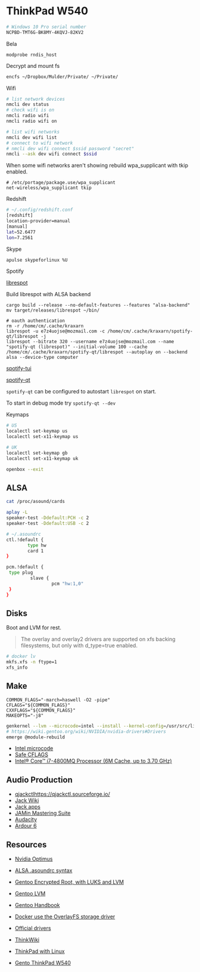# ThinkPad W540

```sh
# Windows 10 Pro serial number
NCPBD-TMT6G-BK8MY-4KQVJ-82KV2
```

Bela 

```
modprobe rndis_host
```

Decrypt and mount fs

```sh
encfs ~/Dropbox/Mulder/Private/ ~/Private/
```

Wifi

```sh
# list network devices
nmcli dev status
# check wifi is on
nmcli radio wifi
nmcli radio wifi on

# list wifi networks
nmcli dev wifi list
# connect to wifi network
# nmcli dev wifi connect $ssid password "secret"
nmcli --ask dev wifi connect $ssid
```

When some wifi networks aren't showing rebuild wpa_supplicant with tkip enabled.

```
# /etc/portage/package.use/wpa_supplicant
net-wireless/wpa_supplicant tkip
```

Redshift

```sh
# ~/.config/redshift.conf
[redshift]
location-provider=manual
[manual]
lat=52.6477
lon=7.2561
```

Skype

```sh
apulse skypeforlinux %U
```

Spotify

[librespot](https://github.com/librespot-org)

Build librespot with ALSA backend

```
cargo build --release --no-default-features --features "alsa-backend"
mv target/releases/librespot ~/bin/

# oauth authentication
rm -r /home/cm/.cache/kraxarn
librespot -u e7z4uojse@mozmail.com -c /home/cm/.cache/kraxarn/spotify-qt/librespot -j
librespot --bitrate 320 --username e7z4uojse@mozmail.com --name "spotify-qt (librespot)" --initial-volume 100 --cache /home/cm/.cache/kraxarn/spotify-qt/librespot --autoplay on --backend alsa --device-type computer
```

[spotify-tui](https://github.com/Rigellute/spotify-tui)

[spotify-qt](https://github.com/kraxarn/spotify-qt)

`spotify-qt` can be configured to autostart `librespot` on start.

To start in debug mode try `spotify-qt --dev`

Keymaps

```sh
# US
localectl set-keymap us
localectl set-x11-keymap us

# UK
localectl set-keymap gb
localectl set-x11-keymap uk

openbox --exit
```

## ALSA

```sh
cat /proc/asound/cards
```

```sh
aplay -L
speaker-test -Ddefault:PCH -c 2
speaker-test -Ddefault:USB -c 2
```

```sh
# ~/.asoundrc
ctl.!default {
        type hw
        card 1
}

pcm.!default { 
 type plug 
         slave { 
                 pcm "hw:1,0" 
 } 
}

```

## Disks

Boot and LVM for rest.

> The overlay and overlay2 drivers are supported on xfs backing filesystems, but only with d_type=true enabled.

```sh
# docker lv
mkfs.xfs -n ftype=1
xfs_info
```

## Make

```
COMMON_FLAGS="-march=haswell -O2 -pipe"
CFLAGS="${COMMON_FLAGS}"
CXXFLAGS="${COMMON_FLAGS}"
MAKEOPTS="-j8"
```

```sh
genkernel --lvm --microcode=intel --install --kernel-config=/usr/src/linux/.config initramfs
# https://wiki.gentoo.org/wiki/NVIDIA/nvidia-drivers#Drivers
emerge @module-rebuild
```

- [Intel microcode](https://wiki.gentoo.org/wiki/Intel_microcode)
- [Safe CFLAGS](https://wiki.gentoo.org/wiki/Safe_CFLAGS#Haswell)
- [Intel® Core™ i7-4800MQ Processor (6M Cache, up to 3.70 GHz)](https://www.intel.com/content/www/us/en/products/sku/75128/intel-core-i74800mq-processor-6m-cache-up-to-3-70-ghz/specifications.html?wapkw=Intel%28R%29%20Core%28TM%29%20i7-4800MQ)

## Audio Production

- [qjackctl]()https://qjackctl.sourceforge.io/
- [Jack Wiki](https://github.com/jackaudio/jackaudio.github.com/wiki)
- [Jack apps](https://jackaudio.org/applications/)
- [JAMin Mastering Suite](http://jamin.sourceforge.net/en/about.html)
- [Audacity](https://manual.audacityteam.org/)
- [Ardour 6](https://ardour.org/)

## Resources

- [Nvidia Optimus](http://us.download.nvidia.com/XFree86/Linux-x86_64/331.79/README/optimus.html)
- [ALSA .asoundrc syntax](https://www.alsa-project.org/alsa-doc/alsa-lib/conf.html)
- [Gentoo Encrypted Root, with LUKS and LVM](https://linux.arantius.com/gentoo-encrypted-root-with-luks-and-lvm)
- [Gentoo LVM](https://wiki.gentoo.org/wiki/LVM)
- [Gentoo Handbook](https://wiki.gentoo.org/wiki/Handbook:AMD64)
- [Docker use the OverlayFS storage driver](https://docs.docker.com/storage/storagedriver/overlayfs-driver/)

- [Official drivers](https://pcsupport.lenovo.com/ie/en/products/laptops-and-netbooks/thinkpad-w-series-laptops/thinkpad-w540/downloads/ds039077)
- [ThinkWiki](https://www.thinkwiki.org/wiki/Category:W540)
- [ThinkPad with Linux](https://docs.google.com/document/d/1hFTArhNbmpmEBRkwRg0DMbEzLBCl43F1HXoXtJ8cm0k/edit#)
- [Gento ThinkPad W540](https://wiki.gentoo.org/wiki/Lenovo_Thinkpad_W540)

